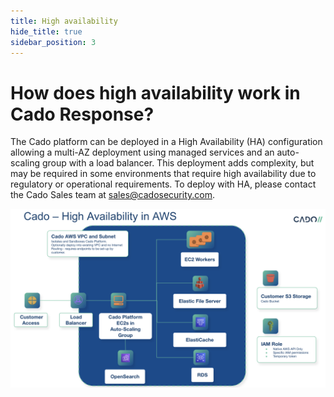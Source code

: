 ```yaml
---
title: High availability
hide_title: true
sidebar_position: 3
---
```


# How does high availability work in Cado Response?

The Cado platform can be deployed in a High Availability (HA) configuration allowing a multi-AZ deployment using managed services and an auto-scaling group with a load balancer. This deployment adds complexity, but may be required in some environments that require high availability due to regulatory or operational requirements. To deploy with HA, please contact the Cado Sales team at sales@cadosecurity.com.

![High Availability](/img/ha.png)